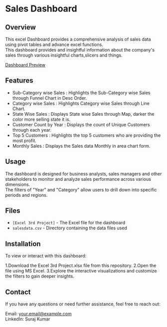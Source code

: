 # Sales Dashboard

## Overview
This excel Dashboard provides a comprehensive analysis of sales data using pivot tables and advance excel functions.<br>This dashboard provides 
and insightful information about the company's sales through various insightful charts,slicers and things.

[Dashboard Preview](https://github.com/Sooraj1411/Excel-Sales-Dashboard/blob/main/Screenshot%202024-08-09%20164431.png)

## Features 
* Sub-Category wise Sales : Highlights the Sub-Category wise Sales through Funnel Chart in Desc Order.
* Category wise Sales : Highlights Category wise Sales through Line Chart.
* State Wise Sales : Displays State wise Sales through Map, darker the color more selling state it is.
* Customer Count by Year : Displays the count of Unique Customers through each year.
* Top 5 Customers : Highlights the top 5 customers who are providing the most profit.
* Monthly Sales : Displays the Sales data Monthly in area chart form.

## Usage
  The dashboard is designed for business analysts, sales managers and other stakeholders to monitor and analyze sales performance across various dimensions.<br>
  The filters of "Year" and "Category" allow users to drill down into specific periods and regions.

## Files
* `[Excel 3rd Project]` - The Excel file for the dashboard
* `salesdata.csv` - Directory containing the data files used

## Installation
To view or interact with this dashboard:

1.Download the Excel 3rd Project.xlsx file from this repository.
2.Open the file using MS Excel.
3.Explore the interactive visualizations and customize the filters to gain deeper insights.

## Contact
If you have any questions or need further assistance, feel free to reach out:

Email: your.email@example.com <br>
LinkedIn: Suraj Kumar
